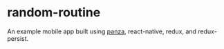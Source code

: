 # random-routine

An example mobile app built using [panza](https://github.com/bmcmahen/panza), react-native, redux, and redux-persist.
